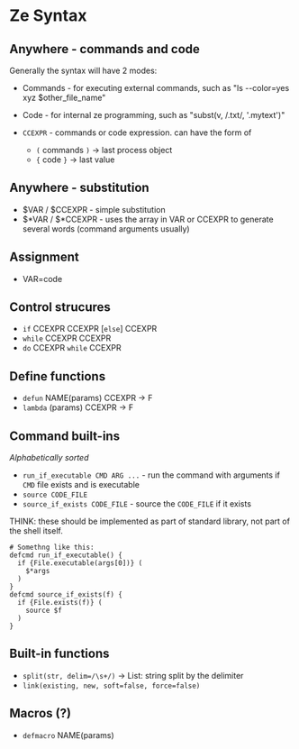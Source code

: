 Ze Syntax
=========

Anywhere - commands and code
----------------------------

Generally the syntax will have 2 modes:
* Commands - for executing external commands, such as "ls --color=yes xyz $other\_file\_name"
* Code - for internal ze programming, such as "subst(v, /\.txt/, '.mytext')"

* `CCEXPR` - commands or code expression. can have the form of
  * `(` commands `)` -> last process object
  * `{` code `}` -> last value

Anywhere - substitution
-----------------------

* $VAR / $CCEXPR - simple substitution
* $\*VAR / $\*CCEXPR - uses the array in VAR or CCEXPR to generate several words (command arguments usually)

Assignment
----------

* VAR=code

Control strucures
-----------------

* `if` CCEXPR CCEXPR [`else`] CCEXPR
* `while` CCEXPR CCEXPR
* `do` CCEXPR `while` CCEXPR

Define functions
----------------

* `defun` NAME(params) CCEXPR -> F
* `lambda` (params) CCEXPR -> F

Command built-ins
-----------------

*Alphabetically sorted*

* `run_if_executable CMD ARG ...` - run the command with arguments if `CMD` file exists and is executable
* `source CODE_FILE`
* `source_if_exists CODE_FILE` - source the `CODE_FILE` if it exists

THINK: these should be implemented as part of standard library, not part of the shell itself.

    # Somethng like this:
    defcmd run_if_executable() {
      if {File.executable(args[0])} (
        $*args
      )
    }
    defcmd source_if_exists(f) {
      if {File.exists(f)} (
        source $f
      )
    }

Built-in functions
------------------

* `split(str, delim=/\s+/)` -> List: string split by the delimiter
* `link(existing, new, soft=false, force=false)`


Macros (?)
----------

* `defmacro` NAME(params)
